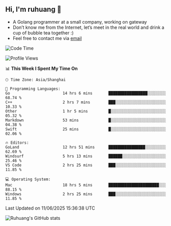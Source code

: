 ## Hi, I'm ruhuang 👋

- A Golang programmer at a small company, working on gateway
- Don’t know me from the Internet, let’s meet in the real world and drink a cup of bubble tea together :)
- Feel free to contact me via [email](mailto:ruhuang2001@gmail.com)
<!--START_SECTION:waka-->
![Code Time](http://img.shields.io/badge/Code%20Time-553%20hrs%2026%20mins-blue)

![Profile Views](http://img.shields.io/badge/Profile%20Views-3-blue)

📊 **This Week I Spent My Time On** 

```text
🕑︎ Time Zone: Asia/Shanghai

💬 Programming Languages: 
Go                       14 hrs 6 mins       █████████████████░░░░░░░░   68.74 % 
C++                      2 hrs 7 mins        ███░░░░░░░░░░░░░░░░░░░░░░   10.33 % 
Other                    1 hr 5 mins         █░░░░░░░░░░░░░░░░░░░░░░░░   05.32 % 
Markdown                 53 mins             █░░░░░░░░░░░░░░░░░░░░░░░░   04.38 % 
Swift                    25 mins             █░░░░░░░░░░░░░░░░░░░░░░░░   02.06 % 

🔥 Editors: 
GoLand                   12 hrs 51 mins      ████████████████░░░░░░░░░   62.69 % 
Windsurf                 5 hrs 13 mins       ██████░░░░░░░░░░░░░░░░░░░   25.46 % 
VS Code                  2 hrs 25 mins       ███░░░░░░░░░░░░░░░░░░░░░░   11.85 % 

💻 Operating System: 
Mac                      18 hrs 5 mins       ██████████████████████░░░   88.15 % 
Windows                  2 hrs 25 mins       ███░░░░░░░░░░░░░░░░░░░░░░   11.85 % 
```


 Last Updated on 11/06/2025 15:36:38 UTC
<!--END_SECTION:waka-->

![Ruhuang's GitHub stats](https://github-readme-stats.vercel.app/api?username=ruhuang2001&count_private=true&hide_title=true&show_icons=true&theme=vue)

